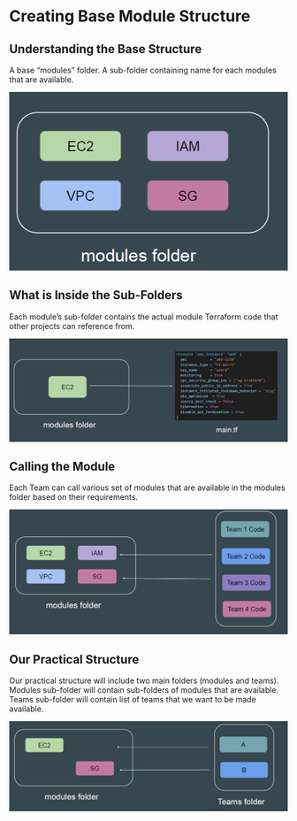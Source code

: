 # Creating Base Module Structure

## Understanding the Base Structure

A base “modules” folder.
A sub-folder containing name for each modules that are available.

![MY Image](images/image1.png)

## What is Inside the Sub-Folders

Each module’s sub-folder contains the actual module Terraform code that other
projects can reference from.

![MY Image](images/image2.png)

## Calling the Module

Each Team can call various set of modules that are available in the modules
folder based on their requirements.

![MY Image](images/image3.png)

## Our Practical Structure

Our practical structure will include two main folders (modules and teams).
Modules sub-folder will contain sub-folders of modules that are available.
Teams sub-folder will contain list of teams that we want to be made available.

![MY Image](images/image4.png)

